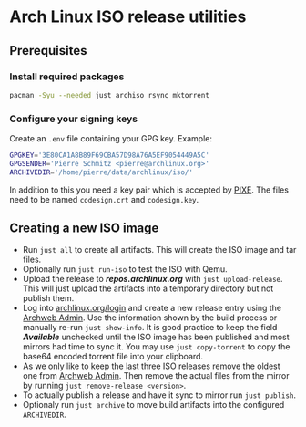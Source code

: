 # Arch Linux ISO release utilities

## Prerequisites

### Install required packages
```sh
pacman -Syu --needed just archiso rsync mktorrent
```

### Configure your signing keys
Create an ``.env`` file containing your GPG key. Example:
```sh
GPGKEY='3E80CA1A8B89F69CBA57D98A76A5EF9054449A5C'
GPGSENDER='Pierre Schmitz <pierre@archlinux.org>'
ARCHIVEDIR='/home/pierre/data/archlinux/iso/'
```
In addition to this you need a key pair which is accepted by [PIXE](https://archlinux.org/packages/extra/x86_64/ipxe/). The files need to be named ``codesign.crt`` and ``codesign.key``.

## Creating a new ISO image

* Run ``just all`` to create all artifacts. This will create the ISO image and tar files.
* Optionally run ``just run-iso`` to test the ISO with Qemu.
* Upload the release to ***repos.archlinux.org*** with ``just upload-release``. This will just upload the artifacts into a temporary directory but not publish them.
* Log into [archlinux.org/login](https://archlinux.org/login) and create a new release entry using the [Archweb Admin](https://archlinux.org/admin/releng/release/). Use the information shown by the build process or manually re-run ``just show-info``. It is good practice to keep the field ***Available*** unchecked until the ISO image has been published and most mirrors had time to sync it. You may use ``just copy-torrent`` to copy the base64 encoded torrent file into your clipboard.
* As we only like to keep the last three ISO releases remove the oldest one from [Archweb Admin](https://archlinux.org/admin/releng/release/). Then remove the actual files from the mirror by running ``just remove-release <version>``.
* To actually publish a release and have it sync to mirror run ``just publish``.
* Optionaly run ``just archive`` to move build artifacts into the configured ``ARCHIVEDIR``.
